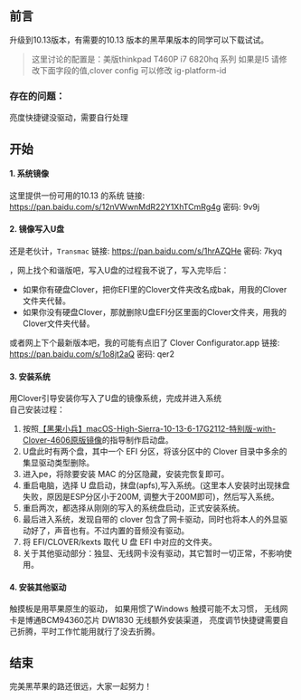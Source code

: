 ## 前言

升级到10.13版本，有需要的10.13 版本的黑苹果版本的同学可以下载试试。

> 这里讨论的配置是：美版thinkpad T460P i7 6820hq  系列
> 如果是I5  请修改下面字段的值,clover config 可以修改
> 		<key>ig-platform-id</key>


### 存在的问题：
亮度快捷键没驱动，需要自行处理






## 开始

#### 1. 系统镜像

这里提供一份可用的10.13 的系统
链接: https://pan.baidu.com/s/12nVWwnMdR22Y1XhTCmRg4g 密码: 9v9j

#### 2. 镜像写入U盘

还是老伙计，`Transmac`
链接: https://pan.baidu.com/s/1hrAZQHe 密码: 7kyq

，网上找个和谐版吧，写入U盘的过程我不说了，写入完毕后：

- 如果你有硬盘Clover，把你EFI里的Clover文件夹改名成bak，用我的Clover文件夹代替。
- 如果你没有硬盘Clover，那就删除U盘EFI分区里面的Clover文件夹，用我的Clover文件夹代替。

或者网上下个最新版本吧，我的可能有点旧了
Clover Configurator.app
链接: https://pan.baidu.com/s/1o8jt2aQ 密码: qer2

#### 3. 安装系统

用Clover引导安装你写入了U盘的镜像系统，完成并进入系统  
自己安装过程：  
1. 按照[【黑果小兵】macOS-High-Sierra-10-13-6-17G2112-特别版-with-Clover-4606原版镜像](【黑果小兵】macOS-High-Sierra-10-13-6-17G2112-特别版-with-Clover-4606原版镜像.pdf)的指导制作启动盘。
2. U盘此时有两个盘，其中一个 EFI 分区，将该分区中的 Clover 目录中多余的集显驱动类型删除。
3. 进入pe，将除要安装 MAC 的分区隐藏，安装完恢复即可。
4. 重启电脑，选择 U 盘启动，抹盘(apfs),写入系统。(这里本人安装时出现抹盘失败，原因是ESP分区小于200M, 调整大于200M即可)，然后写入系统。
5. 重启两次，都选择从刚刚的写入的系统盘启动，正式安装系统。
6. 最后进入系统，发现自带的 clover 包含了网卡驱动，同时也将本人的外显驱动好了，声音也有。不过内置的音频没有驱动。
7. 将 EFI/CLOVER/kexts 取代 U 盘 EFI 中对应的文件夹。
8. 关于其他驱动部分：独显、无线网卡没有驱动，其它暂时一切正常，不影响使用。

#### 4. 安装其他驱动

触摸板是用苹果原生的驱动， 如果用惯了Windows 触摸可能不太习惯， 无线网卡是博通BCM94360芯片 DW1830 无线额外安装渠道， 亮度调节快捷键需要自己折腾，平时工作忙能用就行了没去折腾。


## 结束


完美黑苹果的路还很远，大家一起努力！

